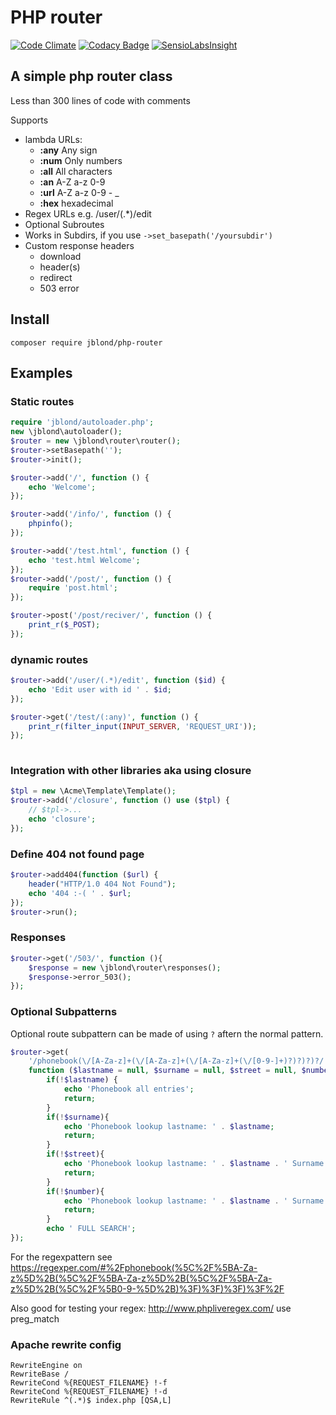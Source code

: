 PHP router
======================

[![Code Climate](https://codeclimate.com/github/JBlond/php-router/badges/gpa.svg)](https://codeclimate.com/github/JBlond/php-router) [![Codacy Badge](https://api.codacy.com/project/badge/Grade/a89005f98a484c2db2baa832c5bd573b)](https://www.codacy.com/app/leet31337/php-router?utm_source=github.com&amp;utm_medium=referral&amp;utm_content=JBlond/php-router&amp;utm_campaign=Badge_Grade)  [![SensioLabsInsight](https://insight.sensiolabs.com/projects/9dcb9412-a54b-491d-afc1-072b97cc4ecc/mini.png)](https://insight.sensiolabs.com/projects/9dcb9412-a54b-491d-afc1-072b97cc4ecc)

## A simple php router class

Less than 300 lines of code with comments

Supports  
- lambda URLs: 
	- **:any** Any sign
	- **:num** Only numbers
	- **:all** All characters
	- **:an** A-Z a-z 0-9
	- **:url** A-Z a-z 0-9 - _ 
	- **:hex** hexadecimal 
- Regex URLs e.g. /user/(.*)/edit
- Optional Subroutes
- Works in Subdirs, if you use `->set_basepath('/yoursubdir')` 
- Custom response headers
	- download
	- header(s)
	- redirect
	- 503 error

## Install

```
composer require jblond/php-router
```

## Examples

### Static routes
```PHP
require 'jblond/autoloader.php';
new \jblond\autoloader();
$router = new \jblond\router\router();
$router->setBasepath('');
$router->init();

$router->add('/', function () {
    echo 'Welcome';
});

$router->add('/info/', function () {
    phpinfo();
});

$router->add('/test.html', function () {
    echo 'test.html Welcome';
});
$router->add('/post/', function () {
	require 'post.html';
});

$router->post('/post/reciver/', function () {
    print_r($_POST);
});
```

### dynamic routes
```PHP	
$router->add('/user/(.*)/edit', function ($id) {
    echo 'Edit user with id ' . $id;
});

$router->get('/test/(:any)', function () {
    print_r(filter_input(INPUT_SERVER, 'REQUEST_URI'));
});
	
```

### Integration with other libraries aka using closure
```PHP
$tpl = new \Acme\Template\Template();
$router->add('/closure', function () use ($tpl) {
    // $tpl->...
    echo 'closure';
});
```

### Define 404 not found page	
	
```PHP
$router->add404(function ($url) {
    header("HTTP/1.0 404 Not Found");
    echo '404 :-( ' . $url;
});
$router->run();
```

### Responses
```PHP
$router->get('/503/', function (){
    $response = new \jblond\router\responses();
    $response->error_503();
});
```

### Optional Subpatterns
Optional route subpattern can be made of using `?`  aftern the normal pattern.

```PHP
$router->get(
    '/phonebook(\/[A-Za-z]+(\/[A-Za-z]+(\/[A-Za-z]+(\/[0-9-]+)?)?)?)?/',
    function ($lastname = null, $surname = null, $street = null, $number = null) {
        if(!$lastname) {
            echo 'Phonebook all entries';
            return;
        }
        if(!$surname){
            echo 'Phonebook lookup lastname: ' . $lastname;
            return;
        }
        if(!$street){
            echo 'Phonebook lookup lastname: ' . $lastname . ' Surname: ' . $surname;
            return;
        }
        if(!$number){
            echo 'Phonebook lookup lastname: ' . $lastname . ' Surname: ' . $surname . ' Street: ' . $street;
            return;
        }
        echo ' FULL SEARCH';
});
```

For the regexpattern see https://regexper.com/#%2Fphonebook(%5C%2F%5BA-Za-z%5D%2B(%5C%2F%5BA-Za-z%5D%2B(%5C%2F%5BA-Za-z%5D%2B(%5C%2F%5B0-9-%5D%2B)%3F)%3F)%3F)%3F%2F

Also good for testing your regex: http://www.phpliveregex.com/ use preg_match

### Apache rewrite config

```
RewriteEngine on
RewriteBase /
RewriteCond %{REQUEST_FILENAME} !-f
RewriteCond %{REQUEST_FILENAME} !-d
RewriteRule ^(.*)$ index.php [QSA,L]
```
